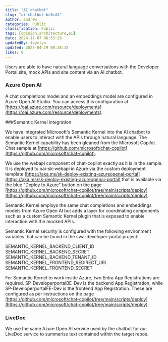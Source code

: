 ```yaml
---
title: "AI chatbot"
slug: "ai-chatbot-bc6cd4"
author: andrew
categories: Public
classification: Public
tags: [opinion,architecture,ai]
date: 2024-11-07 06:53:28 
updatedBy: Joyclyn
updated: 2025-04-29 00:38:15 
likes: 0
---
```


Users are able to have natural language conversations with the Developer Portal site, mock APIs and site content via an AI chatbot.

### Azure Open AI

A chat completions model and an embeddings model are configured in Azure Open AI Studio. You can access this configuration at [https://oai.azure.com/resource/deployments](https://oai.azure.com/resource/deployments).

###Semantic Kernel integration

We have integrated Microsoft's Semantic Kernel into the AI chatbot to enable users to interact with the APIs through natural language.  The Semantic Kernel capability has been gleaned from the Microsoft Copilot Chat sample at [https://github.com/microsoft/chat-copilot](https://github.com/microsoft/chat-copilot).

We use the webapi component of chat-copilot exactly as it is in the sample. It is deployed to oai-sk-webapi in Azure via the custom deployment template [https://aka.ms/sk-deploy-existing-azureopenai-portal](https://aka.ms/sk-deploy-existing-azureopenai-portal) that is available via the blue "Deploy to Azure" button on the page [https://github.com/microsoft/chat-copilot/tree/main/scripts/deploy](https://github.com/microsoft/chat-copilot/tree/main/scripts/deploy).

Semantic Kernel employs the same chat completions and embeddings models from Azure Open AI but adds a layer for coordinating components such as a custom Semantic Kernel plugin that is exposed to enable interaction with the mocked APIs.

Semantic Kernel security is configured with the following environment variables that can be found in the swa-developer-portal project:

SEMANTIC_KERNEL_BACKEND_CLIENT_ID
SEMANTIC_KERNEL_BACKEND_SECRET
SEMANTIC_KERNEL_BACKEND_TENANT_ID
SEMANTIC_KERNEL_FRONTEND_REDIRECT_URI
SEMANTIC_KERNEL_FRONTEND_SECRET

For Semantic Kernel to work inside Azure, two Entra App Registrations are required. SP-DeveloperportalBE-Dev is the backend App Registration, while SP-DeveloperportalFE-Dev is the frontend App Registration. These are configured as per instructions on the page [https://github.com/microsoft/chat-copilot/tree/main/scripts/deploy](https://github.com/microsoft/chat-copilot/tree/main/scripts/deploy).

### LiveDoc

We use the same Azure Open AI service used by the chatbot for our LiveDoc service to summarise text contained within the target repos.
